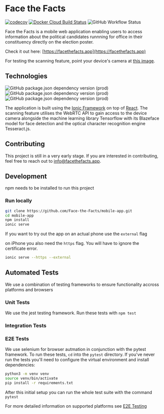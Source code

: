 # Face the Facts

[![codecov](https://codecov.io/gh/Face-the-Facts/mobile-app/branch/develop/graph/badge.svg)](https://codecov.io/gh/Face-the-Facts/mobile-app)
[![Docker Cloud Build Status](https://img.shields.io/docker/cloud/build/facethefacts/app?label=build&logo=docker)](https://hub.docker.com/r/facethefacts/app)
![GitHub Workflow Status](https://img.shields.io/github/workflow/status/face-the-facts/mobile-app/eslint?label=ESLint&logo=eslint)

Face the Facts is a mobile web application enabling users to access information about the political candidates runnning for office in their constituency directly on the election poster.

Check it out here: [https://facethefacts.app](https://facethefacts.app)

For testing the scanning feature, point your device's camera at [this image](.github/media/philipp_amthor_poster.jpeg).

## Technologies
![GitHub package.json dependency version (prod)](https://img.shields.io/github/package-json/dependency-version/face-the-facts/mobile-app/typescript?logo=typescript)
![GitHub package.json dependency version (prod)](https://img.shields.io/github/package-json/dependency-version/face-the-facts/mobile-app/ionic?logo=ionic)
![GitHub package.json dependency version (prod)](https://img.shields.io/github/package-json/dependency-version/face-the-facts/mobile-app/react?logo=react)

The application is built using the [Ionic Framework](https://ionicframework.com/) on top of [React](https://reactjs.org/). The scanning feature utilises the WebRTC API to gain access to the device camera alongside the machine learning library Tensorflow with its Blazeface model for face detection and the optical character recognition engine Tesseract.js.

## Contributing
This project is still in a very early stage. If you are interested in contributing, feel free to reach out to [info@facethefacts.app](mailto:info@facethefacts.app).

## Development

npm needs to be installed to run this project

### Run locally

```zsh
git clone https://github.com/Face-the-Facts/mobile-app.git
cd mobile-app
npm install
ionic serve
```

If you want to try out the app on an actual phone use the `external` flag

on iPhone you also need the `https` flag. You will have to ignore the certificate error.

```zsh
ionic serve --https --external
```

## Automated Tests

We use a combination of testing frameworks to ensure functionality accross platforms and browsers

### Unit Tests
We use the jest testing framework. Run these tests with `npm test`

### Integration Tests

### E2E Tests
We use selenium for browser autmation in conjunction with the pytest framework. To run these tests, `cd` into the `pytest` directory. If you've never run the tests you'll need to configure the virtual environment and install dependencies:
```bash
python3 -m venv venv
source venv/bin/activate
pip install -r requirements.txt
```

After this initial setup you can run the whole test suite with the command `pytest`

For more detailed information on supported platforms see [E2E Testing](./pytest/README.md)

